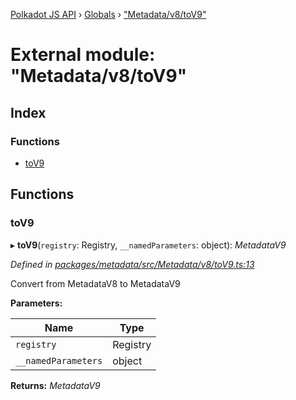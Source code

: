 [Polkadot JS API](../README.md) › [Globals](../globals.md) › ["Metadata/v8/toV9"](_metadata_v8_tov9_.md)

# External module: "Metadata/v8/toV9"

## Index

### Functions

* [toV9](_metadata_v8_tov9_.md#tov9)

## Functions

###  toV9

▸ **toV9**(`registry`: Registry, `__namedParameters`: object): *MetadataV9*

*Defined in [packages/metadata/src/Metadata/v8/toV9.ts:13](https://github.com/polkadot-js/api/blob/006c686c1/packages/metadata/src/Metadata/v8/toV9.ts#L13)*

Convert from MetadataV8 to MetadataV9

**Parameters:**

Name | Type |
------ | ------ |
`registry` | Registry |
`__namedParameters` | object |

**Returns:** *MetadataV9*
